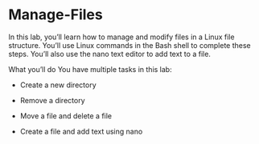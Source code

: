 # Manage-Files
In this lab, you’ll learn how to manage and modify files in a Linux file structure. You’ll use Linux commands in the Bash shell to complete these steps. You’ll also use the nano text editor to add text to a file.

What you’ll do
You have multiple tasks in this lab:

- Create a new directory

- Remove a directory

- Move a file and delete a file

- Create a file and add text using nano
